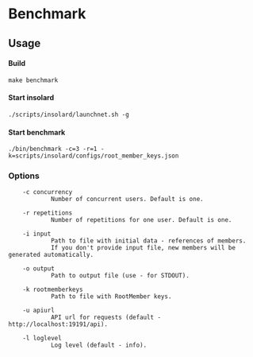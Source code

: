 Benchmark
===============

Usage
----------
#### Build

    make benchmark
   
#### Start insolard

    ./scripts/insolard/launchnet.sh -g
   
#### Start benchmark

    ./bin/benchmark -c=3 -r=1 -k=scripts/insolard/configs/root_member_keys.json

### Options

        -c concurrency
                Number of concurrent users. Default is one. 

        -r repetitions
                Number of repetitions for one user. Default is one.

        -i input
                Path to file with initial data - references of members.
                If you don't provide input file, new members will be generated automatically.

        -o output
                Path to output file (use - for STDOUT).

        -k rootmemberkeys
                Path to file with RootMember keys.

        -u apiurl
                API url for requests (default - http://localhost:19191/api).

        -l loglevel
                Log level (default - info).
